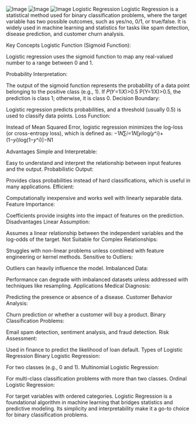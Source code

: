![Image](https://github.com/user-attachments/assets/4469bd34-f871-4000-9711-f5ea0501dbd3) ![Image](https://github.com/user-attachments/assets/fb69c5ca-7e4c-4d14-8d77-bf5a70be638f) ![Image](https://github.com/user-attachments/assets/b2f49e5c-7702-4b39-b361-52b90bbef256) Logistic Regression
Logistic Regression is a statistical method used for binary classification problems, where the target variable has two possible outcomes, such as yes/no, 0/1, or true/false. It is widely used in machine learning and statistics for tasks like spam detection, disease prediction, and customer churn analysis.

Key Concepts
Logistic Function (Sigmoid Function):

Logistic regression uses the sigmoid function to map any real-valued number to a range between 0 and 1.

Probability Interpretation:

The output of the sigmoid function represents the probability of a data point belonging to the positive class (e.g., 1).
If 𝑃(𝑌=1∣𝑋)>0.5
P(Y=1∣X)>0.5, the prediction is class 1; otherwise, it is class 0.
Decision Boundary:

Logistic regression predicts probabilities, and a threshold (usually 0.5) is used to classify data points.
Loss Function:

Instead of Mean Squared Error, logistic regression minimizes the log-loss (or cross-entropy loss), which is defined as:
−1𝑁∑𝑖=1𝑁[𝑦𝑖log⁡(𝑦^𝑖)+(1−𝑦𝑖)log⁡(1−𝑦^𝑖)]−N1

Advantages
Simple and Interpretable:

Easy to understand and interpret the relationship between input features and the output.
Probabilistic Output:

Provides class probabilities instead of hard classifications, which is useful in many applications.
Efficient:

Computationally inexpensive and works well with linearly separable data.
Feature Importance:

Coefficients provide insights into the impact of features on the prediction.
Disadvantages
Linear Assumption:

Assumes a linear relationship between the independent variables and the log-odds of the target.
Not Suitable for Complex Relationships:

Struggles with non-linear problems unless combined with feature engineering or kernel methods.
Sensitive to Outliers:

Outliers can heavily influence the model.
Imbalanced Data:

Performance can degrade with imbalanced datasets unless addressed with techniques like resampling.
Applications
Medical Diagnosis:

Predicting the presence or absence of a disease.
Customer Behavior Analysis:

Churn prediction or whether a customer will buy a product.
Binary Classification Problems:

Email spam detection, sentiment analysis, and fraud detection.
Risk Assessment:

Used in finance to predict the likelihood of loan default.
Types of Logistic Regression
Binary Logistic Regression:

For two classes (e.g., 0 and 1).
Multinomial Logistic Regression:

For multi-class classification problems with more than two classes.
Ordinal Logistic Regression:

For target variables with ordered categories.
Logistic Regression is a foundational algorithm in machine learning that bridges statistics and predictive modeling. Its simplicity and interpretability make it a go-to choice for binary classification problems.
